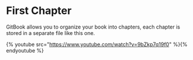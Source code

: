 # First Chapter

GitBook allows you to organize your book into chapters, each chapter is stored in a separate file like this one.

{% youtube src="https://www.youtube.com/watch?v=9bZkp7q19f0" %}{% endyoutube %}

```
```

```

```

  


